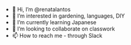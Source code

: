 - 👋 Hi, I’m @renatalantos
- 👀 I’m interested in gardening, languages, DIY
- 🌱 I’m currently learning Japanese
- 💞️ I’m looking to collaborate on classwork
- 📫 How to reach me - through Slack

<!---
renatalantos/renatalantos is a ✨ special ✨ repository because its `README.md` (this file) appears on your GitHub profile.
You can click the Preview link to take a look at your changes.
--->

